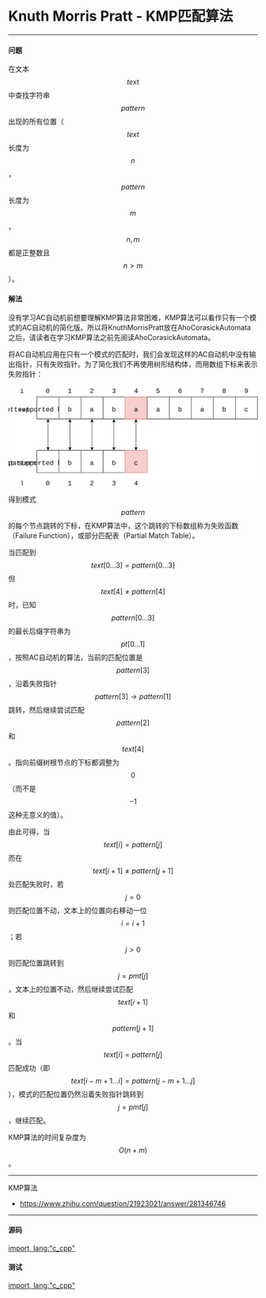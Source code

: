 <script type="text/javascript" src="https://cdnjs.cloudflare.com/ajax/libs/mathjax/2.7.1/MathJax.js?config=TeX-AMS-MML_HTMLorMML"/></script>
<script> gitbook.events.bind("page.change", function() { MathJax.Hub.Queue(["Typeset",MathJax.Hub]); } </script>

# Knuth Morris Pratt - KMP匹配算法

--------

#### 问题

在文本$$ text $$中查找字符串$$ pattern $$出现的所有位置（$$ text $$长度为$$ n $$，$$ pattern $$长度为$$ m $$，$$ n, m $$都是正整数且$$ n \gt m $$）。

#### 解法

没有学习AC自动机前想要理解KMP算法非常困难，KMP算法可以看作只有一个模式的AC自动机的简化版。所以将KnuthMorrisPratt放在AhoCorasickAutomata之后，请读者在学习KMP算法之前先阅读AhoCorasickAutomata。

将AC自动机应用在只有一个模式的匹配时，我们会发现这样的AC自动机中没有输出指针，只有失败指针。为了简化我们不再使用树形结构体，而用数组下标来表示失败指针：

![KnuthMorrisPratt1.svg](../res/KnuthMorrisPratt1.svg)

得到模式$$ pattern $$的每个节点跳转的下标，在KMP算法中，这个跳转的下标数组称为失败函数（Failure Function），或部分匹配表（Partial Match Table）。

当匹配到$$ text[0 \dots 3] = pattern[0 \dots 3] $$但$$ text[4] \ne pattern[4] $$时，已知$$ pattern[0 \dots 3] $$的最长后缀字符串为$$ pt[0 \dots 1] $$，按照AC自动机的算法，当前的匹配位置是$$ pattern[3] $$，沿着失败指针$$ pattern[3] \rightarrow pattern[1] $$跳转，然后继续尝试匹配$$ pattern[2] $$和$$ text[4] $$。指向前缀树根节点的下标都调整为$$ 0 $$（而不是$$ -1 $$这种无意义的值）。

由此可得，当$$ text[i] = pattern[j] $$而在$$ text[i+1] \ne pattern[j+1] $$处匹配失败时，若$$ j = 0 $$则匹配位置不动，文本上的位置向右移动一位$$ i = i + 1 $$；若$$ j \gt 0 $$则匹配位置跳转到$$ j = pmt[j] $$，文本上的位置不动，然后继续尝试匹配$$ text[i+1] $$和$$ pattern[j+1] $$。当$$ text[i] = pattern[j] $$匹配成功（即$$ text[i-m+1 \dots i] = pattern[j-m+1 \dots j] $$），模式的匹配位置仍然沿着失败指针跳转到$$ j = pmt[j] $$，继续匹配。

KMP算法的时间复杂度为$$ O(n + m) $$。

--------

KMP算法

* https://www.zhihu.com/question/21923021/answer/281346746

--------

#### 源码

[import, lang:"c_cpp"](../../../src/TextMatch/KnuthMorrisPratt.h)

#### 测试

[import, lang:"c_cpp"](../../../src/TextMatch/KnuthMorrisPratt.cpp)

